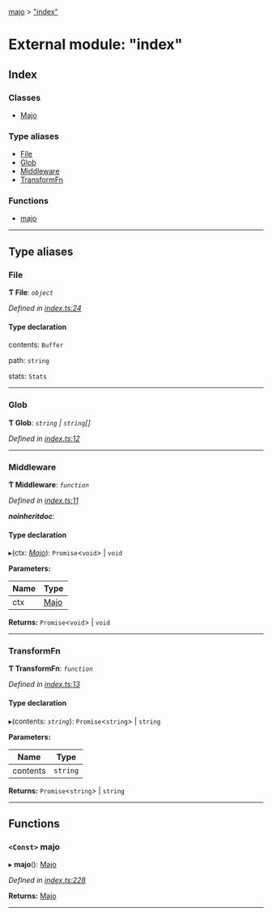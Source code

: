 [majo](../README.md) > ["index"](../modules/_index_.md)

# External module: "index"

## Index

### Classes

* [Majo](../classes/_index_.majo.md)

### Type aliases

* [File](_index_.md#file)
* [Glob](_index_.md#glob)
* [Middleware](_index_.md#middleware)
* [TransformFn](_index_.md#transformfn)

### Functions

* [majo](_index_.md#majo-1)

---

## Type aliases

<a id="file"></a>

###  File

**Ƭ File**: *`object`*

*Defined in [index.ts:24](https://github.com/janat08/majo/blob/4f1b677/src/index.ts#L24)*

#### Type declaration

 contents: `Buffer`

 path: `string`

 stats: `Stats`

___
<a id="glob"></a>

###  Glob

**Ƭ Glob**: *`string` \| `string`[]*

*Defined in [index.ts:12](https://github.com/janat08/majo/blob/4f1b677/src/index.ts#L12)*

___
<a id="middleware"></a>

###  Middleware

**Ƭ Middleware**: *`function`*

*Defined in [index.ts:11](https://github.com/janat08/majo/blob/4f1b677/src/index.ts#L11)*

*__noinheritdoc__*: 

#### Type declaration
▸(ctx: *[Majo](../classes/_index_.majo.md)*): `Promise`<`void`> \| `void`

**Parameters:**

| Name | Type |
| ------ | ------ |
| ctx | [Majo](../classes/_index_.majo.md) |

**Returns:** `Promise`<`void`> \| `void`

___
<a id="transformfn"></a>

###  TransformFn

**Ƭ TransformFn**: *`function`*

*Defined in [index.ts:13](https://github.com/janat08/majo/blob/4f1b677/src/index.ts#L13)*

#### Type declaration
▸(contents: *`string`*): `Promise`<`string`> \| `string`

**Parameters:**

| Name | Type |
| ------ | ------ |
| contents | `string` |

**Returns:** `Promise`<`string`> \| `string`

___

## Functions

<a id="majo-1"></a>

### `<Const>` majo

▸ **majo**(): [Majo](../classes/_index_.majo.md)

*Defined in [index.ts:228](https://github.com/janat08/majo/blob/4f1b677/src/index.ts#L228)*

**Returns:** [Majo](../classes/_index_.majo.md)

___

